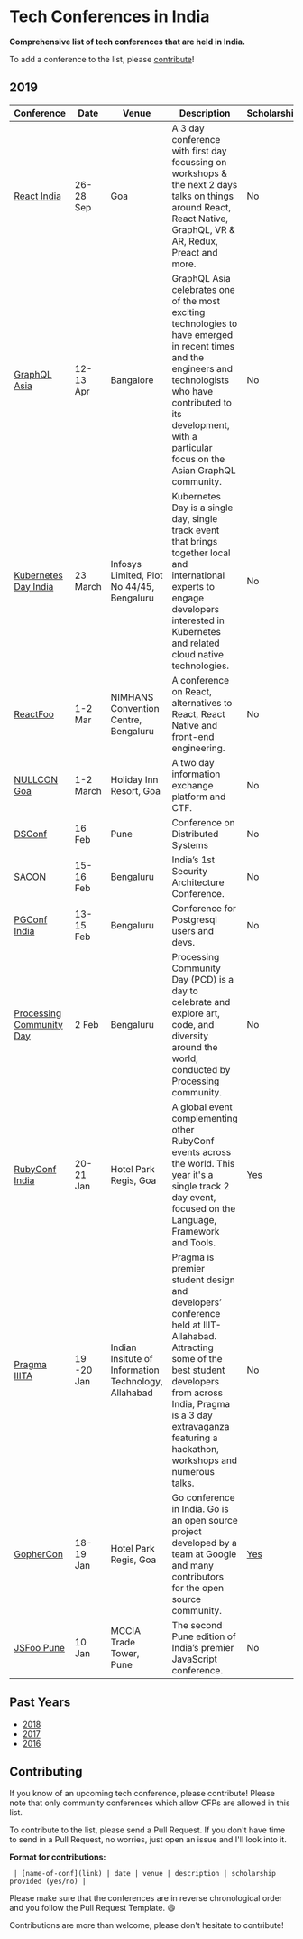 # Tech Conferences in India

**Comprehensive list of tech conferences that are held in India.**

To add a conference to the list, please [contribute](#contributing)!

## 2019

| Conference | Date | Venue | Description | Scholarship |
|------------|------|-------|-------------|-------------|
| [React India](https://www.reactindia.io/) | 26-28 Sep | Goa | A 3 day conference with first day focussing on workshops & the next 2 days talks on things around React, React Native, GraphQL, VR & AR, Redux, Preact and more. | No |
| [GraphQL Asia](https://www.graphql-asia.org/) | 12-13 Apr | Bangalore | GraphQL Asia celebrates one of the most exciting technologies to have emerged in recent times and the engineers and technologists who have contributed to its development, with a particular focus on the Asian GraphQL community. | No |
| [Kubernetes Day India](https://events.linuxfoundation.org/events/kubernetes-day-india-2019/) | 23 March | Infosys Limited, Plot No 44/45, Bengaluru | Kubernetes Day is a single day, single track event that brings together local and international experts to engage developers interested in Kubernetes and related cloud native technologies. | No |
| [ReactFoo](https://reactfoo.in/2019/) | 1-2 Mar | NIMHANS Convention Centre, Bengaluru | A conference on React, alternatives to React, React Native and front-end engineering. | No |
| [NULLCON Goa](https://nullcon.net/website/) | 1-2 March | Holiday Inn Resort, Goa | A two day information exchange platform and CTF. | No |
| [DSConf](https://dsconf.in/) | 16 Feb | Pune | Conference on Distributed Systems | No |
| [SACON](https://www.sacon.io/) | 15-16 Feb | Bengaluru |  India’s 1st Security Architecture Conference. | No |
| [PGConf India](https://pgconf.in/conferences/pgconfin2019) | 13-15 Feb | Bengaluru | Conference for Postgresql users and devs. | No |
| [Processing Community Day](https://processingindia.org/bangalore.html) | 2 Feb| Bengaluru | Processing Community Day (PCD) is a day to celebrate and explore art, code, and diversity around the world, conducted by Processing community. | No |
| [RubyConf India](https://www.rubyconfindia.org/) | 20-21 Jan | Hotel Park Regis, Goa | A global event complementing other RubyConf events across the world. This year it's a single track 2 day event, focused on the Language, Framework and Tools. | [Yes](https://www.rubyconfindia.org/scholarship/) |
| [Pragma IIITA](http://pragmaconf.tech/) | 19 -20 Jan | Indian Insitute of Information Technology, Allahabad | Pragma is premier student design and developers’ conference held at IIIT-Allahabad. Attracting some of the best student developers from across India, Pragma is a 3 day extravaganza featuring a hackathon, workshops and numerous talks. | No
| [GopherCon](https://gopherconindia.com/) | 18-19 Jan | Hotel Park Regis, Goa | Go conference in India. Go is an open source project developed by a team at Google and many contributors for the open source community. | [Yes]( https://gopherconindia.com/scholarship/) |
| [JSFoo Pune](https://jsfoo.in/2019-pune/) | 10 Jan | MCCIA Trade Tower, Pune | The second Pune edition of India’s premier JavaScript conference. | No |

## Past Years

- [2018](year-pages/2018.md)
- [2017](year-pages/2017.md)
- [2016](year-pages/2016.md)

## Contributing

If you know of an upcoming tech conference, please contribute! Please note that only community conferences which allow CFPs are allowed in this list.

To contribute to the list, please send a Pull Request. If you don't have time to send in a Pull Request, no worries, just open an issue and I'll look into it.

**Format for contributions:**

` | [name-of-conf](link) | date | venue | description | scholarship provided (yes/no) |`

Please make sure that the conferences are in reverse chronological order and you follow the Pull Request Template. :smile:

Contributions are more than welcome, please don't hesitate to contribute!
